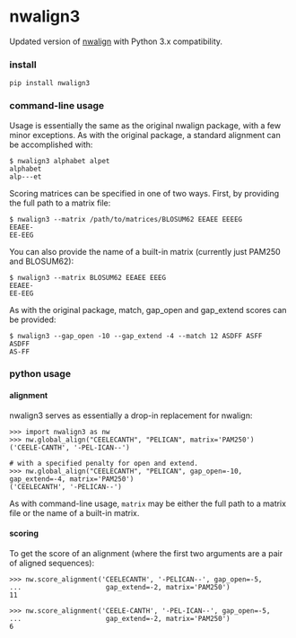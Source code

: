 # nwalign3  
  
Updated version of [nwalign](https://pypi.python.org/pypi/nwalign/?) with Python 3.x compatibility.  
  
### install  
`pip install nwalign3`  
  
### command-line usage  

Usage is essentially the same as the original nwalign package, with a few minor exceptions. As with the original package, a standard alignment can be accomplished with:  
```
$ nwalign3 alphabet alpet  
alphabet  
alp---et  
```  
  
Scoring matrices can be specified in one of two ways. First, by providing the full path to a matrix file:  
```
$ nwalign3 --matrix /path/to/matrices/BLOSUM62 EEAEE EEEEG  
EEAEE-  
EE-EEG  
```  
  
You can also provide the name of a built-in matrix (currently just PAM250 and BLOSUM62):  
```
$ nwalign3 --matrix BLOSUM62 EEAEE EEEG
EEAEE-
EE-EEG  
```  
  
As with the original package, match, gap_open and gap_extend scores can be provided:  
```
$ nwalign3 --gap_open -10 --gap_extend -4 --match 12 ASDFF ASFF  
ASDFF  
AS-FF  
```  
  
### python usage  
  
#### alignment
  
nwalign3 serves as essentially a drop-in replacement for nwalign:  
```
>>> import nwalign3 as nw  
>>> nw.global_align("CEELECANTH", "PELICAN", matrix='PAM250')  
('CEELE-CANTH', '-PEL-ICAN--')  
  
# with a specified penalty for open and extend.  
>>> nw.global_align("CEELECANTH", "PELICAN", gap_open=-10, gap_extend=-4, matrix='PAM250')  
('CEELECANTH', '-PELICAN--')  
```  
  
As with command-line usage, `matrix` may be either the full path to a matrix file or the name of a built-in matrix.  
  
#### scoring  
  
To get the score of an alignment (where the first two arguments are a pair of aligned sequences):  
```
>>> nw.score_alignment('CEELECANTH', '-PELICAN--', gap_open=-5,  
...                     gap_extend=-2, matrix='PAM250')  
11  
  
>>> nw.score_alignment('CEELE-CANTH', '-PEL-ICAN--', gap_open=-5,  
...                     gap_extend=-2, matrix='PAM250')  
6  
```  
  
